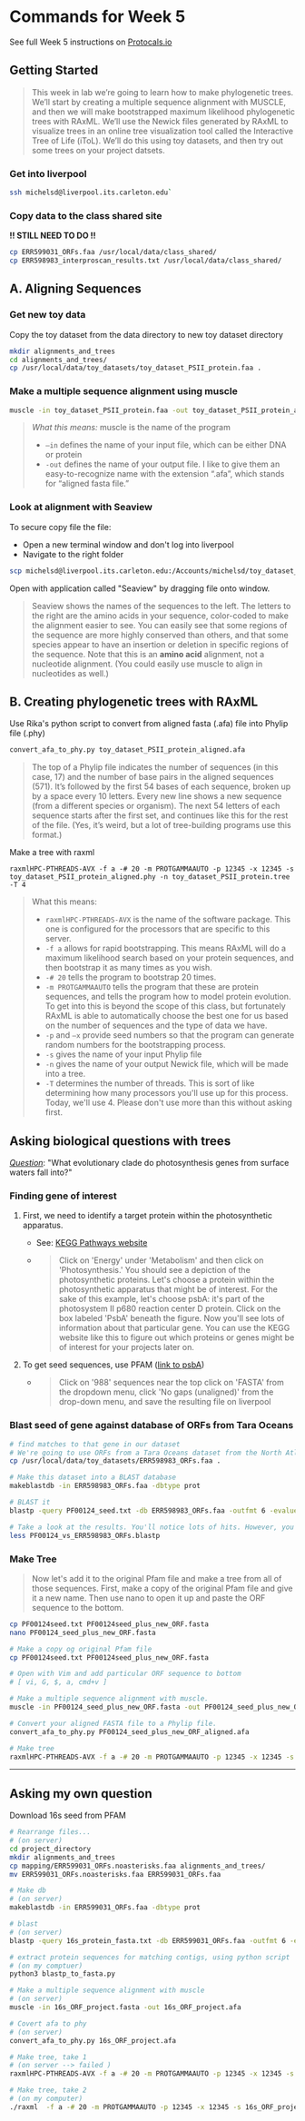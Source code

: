 # Commands for Week 5

See full Week 5 instructions on [Protocals.io](https://www.protocols.io/private/bba6f8f98e03c9de92641ca3810b212c)



## Getting Started

> This week in lab we’re going to learn how to make phylogenetic trees. We’ll start by creating a multiple sequence alignment with MUSCLE, and then we will make bootstrapped maximum likelihood phylogenetic trees with RAxML. We’ll use the Newick files generated by RAxML to visualize trees in an online tree visualization tool called the Interactive Tree of Life (iToL). We’ll do this using toy datasets, and then try out some trees on your project datsets.

### Get into liverpool

```bash
ssh michelsd@liverpool.its.carleton.edu`
```

### Copy data to the class shared site

**!! STILL NEED TO DO !!**

```bash
cp ERR599031_ORFs.faa /usr/local/data/class_shared/
cp ERR598983_interproscan_results.txt /usr/local/data/class_shared/
```



## A. Aligning Sequences

### Get new toy data

Copy the toy dataset from the data directory to new toy dataset directory

```bash
mkdir alignments_and_trees
cd alignments_and_trees/
cp /usr/local/data/toy_datasets/toy_dataset_PSII_protein.faa .
```

###  Make a multiple sequence alignment using muscle

```bash
muscle -in toy_dataset_PSII_protein.faa -out toy_dataset_PSII_protein_aligned.afa
```

> *What this means:* muscle is the name of the program
>
> * `–in` defines the name of your input file, which can be either DNA or protein
> * `-out` defines the name of your output file. I like to give them an easy-to-recognize name with the extension “.afa”, which stands for “aligned fasta file.”

### Look at alignment with Seaview

To secure copy file the file:

- Open a new terminal window and don't log into liverpool
- Navigate to the right folder

```bash
scp michelsd@liverpool.its.carleton.edu:/Accounts/michelsd/toy_dataset_directory/alignments_and_trees/toy_dataset_PSII_protein_aligned.afa .
```

Open with application called "Seaview" by dragging file onto window.

> Seaview shows the names of the sequences to the left. The letters to the right are the amino acids in your sequence, color-coded to make the alignment easier to see. You can easily see that some regions of the sequence are more highly conserved than others, and that some species appear to have an insertion or deletion in specific regions of the sequence. Note that this is an **amino acid** alignment, not a nucleotide alignment. (You could easily use muscle to align in nucleotides as well.)





## B. Creating phylogenetic trees with RAxML

Use Rika's python script to convert from  aligned fasta (.afa) file into Phylip file (.phy)

```bash
convert_afa_to_phy.py toy_dataset_PSII_protein_aligned.afa
```

> The top of a Phylip file indicates the number of sequences (in this case, 17) and the number of base pairs in the aligned sequences (571). It’s followed by the first 54 bases of each sequence, broken up by a space every 10 letters. Every new line shows a new sequence (from a different species or organism). The next 54 letters of each sequence starts after the first set, and continues like this for the rest of the file. (Yes, it’s weird, but a lot of tree-building programs use this format.)



Make a tree with raxml

```
raxmlHPC-PTHREADS-AVX -f a -# 20 -m PROTGAMMAAUTO -p 12345 -x 12345 -s toy_dataset_PSII_protein_aligned.phy -n toy_dataset_PSII_protein.tree -T 4
```

> What this means:
>
> * `raxmlHPC-PTHREADS-AVX` is the name of the software package. This one is configured for the processors that are specific to this server.
> * `-f a` allows for rapid bootstrapping. This means RAxML will do a maximum likelihood search based on your protein sequences, and then bootstrap it as many times as you wish.
> * `-# 20` tells the program to bootstrap 20 times.
> * `-m PROTGAMMAAUTO` tells the program that these are protein sequences, and tells the program how to model protein evolution. To get into this is beyond the scope of this class, but fortunately RAxML is able to automatically choose the best one for us based on the number of sequences and the type of data we have.
> * `-p` and `–x` provide seed numbers so that the program can generate random numbers for the bootstrapping process.
> * `-s` gives the name of your input Phylip file
> * `-n` gives the name of your output Newick file, which will be made into a tree.
> * `-T` determines the number of threads. This is sort of like determining how many processors you'll use up for this process. Today, we'll use 4. Please don't use more than this without asking first.





## Asking biological questions with trees

*<u>Question</u>*: "What evolutionary clade do photosynthesis genes from surface waters fall into?"

### Finding gene of interest

1. First, we need to identify a target protein within the photosynthetic apparatus.

   * See:  [KEGG Pathways website](http://www.genome.jp/kegg/pathway.html)

   * > Click on 'Energy' under 'Metabolism' and then click on 'Photosynthesis.' You should see a depiction of the photosynthetic proteins. Let's choose a protein within the photosynthetic apparatus that might be of interest. For the sake of this example, let's choose psbA: it's part of the photosystem II p680 reaction center D protein. Click on the box labeled 'PsbA' beneath the figure. Now you'll see lots of information about that particular gene. You can use the KEGG website like this to figure out which proteins or genes might be of interest for your projects later on.

2. To get seed sequences, use PFAM ([link to psbA](http://pfam.xfam.org/family/PF00124)) 

   * > Click on '988' sequences near the top click on 'FASTA' from the dropdown menu, click 'No gaps (unaligned)' from the drop-down menu, and save the resulting file on liverpool



### Blast seed of gene against database of ORFs from Tara Oceans

```bash
# find matches to that gene in our dataset
# We're going to use ORFs from a Tara Oceans dataset from the North Atlantic surface oceans off the East Coast
cp /usr/local/data/toy_datasets/ERR598983_ORFs.faa .

# Make this dataset into a BLAST database
makeblastdb -in ERR598983_ORFs.faa -dbtype prot

# BLAST it
blastp -query PF00124_seed.txt -db ERR598983_ORFs.faa -outfmt 6 -evalue 1e-05 -out PF00124_vs_ERR598983_ORFs.blastp

# Take a look at the results. You'll notice lots of hits. However, you'll see that all of the hits were to a single ORF: contig-100_83_1. 
less PF00124_vs_ERR598983_ORFs.blastp
```



### Make Tree

> Now let's add it to the original Pfam file and make a tree from all of those sequences. First, make a copy of the original Pfam file and give it a new name. Then use nano to open it up and paste the ORF sequence to the bottom.

```bash
cp PF00124seed.txt PF00124seed_plus_new_ORF.fasta
nano PF00124_seed_plus_new_ORF.fasta
```



```bash
# Make a copy og original Pfam file
cp PF00124seed.txt PF00124seed_plus_new_ORF.fasta

# Open with Vim and add particular ORF sequence to bottom
# [ vi, G, $, a, cmd+v ]

# Make a multiple sequence alignment with muscle.
muscle -in PF00124_seed_plus_new_ORF.fasta -out PF00124_seed_plus_new_ORF_aligned.afa

# Convert your aligned FASTA file to a Phylip file.
convert_afa_to_phy.py PF00124_seed_plus_new_ORF_aligned.afa

# Make tree
raxmlHPC-PTHREADS-AVX -f a -# 20 -m PROTGAMMAAUTO -p 12345 -x 12345 -s PF00124_seed_plus_new_ORF_aligned.phy -n PF00124_seed_plus_new_ORF.tree -T 4
```



---

## Asking my own question

Download 16s seed from PFAM

```bash
# Rearrange files...
# (on server)
cd project_directory
mkdir alignments_and_trees
cp mapping/ERR599031_ORFs.noasterisks.faa alignments_and_trees/
mv ERR599031_ORFs.noasterisks.faa ERR599031_ORFs.faa

# Make db
# (on server)
makeblastdb -in ERR599031_ORFs.faa -dbtype prot

# blast
# (on server)
blastp -query 16s_protein_fasta.txt -db ERR599031_ORFs.faa -outfmt 6 -evalue 1e-08 -out 16s_protein_vs_ERR599031_ORFs.blastp

# extract protein sequences for matching contigs, using python script
# (on my comptuer)
python3 blastp_to_fasta.py

# Make a multiple sequence alignment with muscle
# (on server)
muscle -in 16s_ORF_project.fasta -out 16s_ORF_project.afa

# Covert afa to phy
# (on server)
convert_afa_to_phy.py 16s_ORF_project.afa

# Make tree, take 1
# (on server --> failed	)
raxmlHPC-PTHREADS-AVX -f a -# 20 -m PROTGAMMAAUTO -p 12345 -x 12345 -s 16s_ORF_project.phy -n 16s_ORF_project.tree -T 4

# Make tree, take 2
# (on my computer)
./raxml  -f a -# 20 -m PROTGAMMAAUTO -p 12345 -x 12345 -s 16s_ORF_project.phy -n 16s_ORF_project.tree -T 4
```